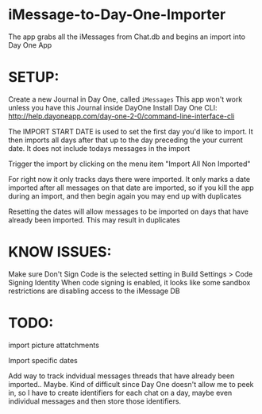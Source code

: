 # iMessage-to-Day-One-Importer

The app grabs all the iMessages from Chat.db and begins an import into Day One App

# SETUP:
Create a new Journal in Day One, called `iMessages`
This app won't work unless you have this Journal inside DayOne
Install Day One CLI: http://help.dayoneapp.com/day-one-2-0/command-line-interface-cli

The IMPORT START DATE is used to set the first day you'd like to import. It then imports all days after that up to the day preceding the your current date. It does not include todays messages in the import

Trigger the import by clicking on the menu item "Import All Non Imported"

For right now it only tracks days there were imported. It only marks a date imported after all messages on that date are imported, so if you kill the app during an import, and then begin again you may end up with duplicates

Resetting the dates will allow messages to be imported on days that have already been imported. This may result in duplicates

# KNOW ISSUES:
Make sure Don't Sign Code is the selected setting in Build Settings > Code Signing Identity
When code signing is enabled, it looks like some sandbox restrictions are disabling access to the iMessage DB

# TODO:
import picture attatchments

Import specific dates

Add way to track indvidual messages threads that have already been imported.. Maybe. Kind of difficult since Day One 
doesn't allow me to peek in, so I have to create identifiers for each chat on a day, maybe even individual messages and then store those identifiers. 
